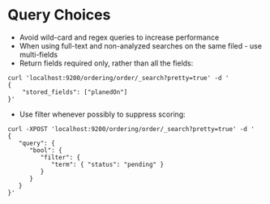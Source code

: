 # Query Choices #

* Avoid wild-card and regex queries to increase performance
* When using full-text and non-analyzed searches on the same filed - use multi-fields
* Return fields required only, rather than all the fields:
```
curl 'localhost:9200/ordering/order/_search?pretty=true' -d '
{
    "stored_fields": ["planedOn"]
}'
```
* Use filter whenever possibly to suppress scoring:
```
curl -XPOST 'localhost:9200/ordering/order/_search?pretty=true' -d '
{
   "query": {
      "bool": {
         "filter": {
            "term": { "status": "pending" }
         }
      }
   }
}'
```
